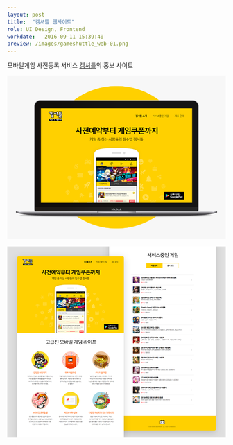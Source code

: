 ```yaml
---
layout: post
title:  "겜셔틀 웹사이트"
role: UI Design, Frontend
workdate:   2016-09-11 15:39:40
preview: /images/gameshuttle_web-01.png
---
```


모바일게임 사전등록 서비스 [겜셔틀](http://gameshuttle.kr)의 홍보 사이트

![Picture 1](/images/gameshuttle_web-01.png)

![Picture 2](/images/gameshuttle_web-02.png)